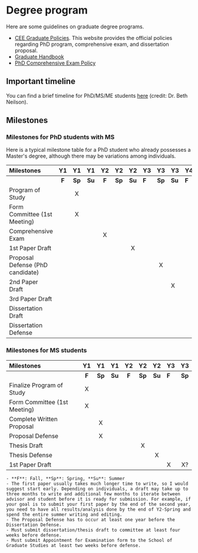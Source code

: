 # Degree program

Here are some guidelines on graduate degree programs.

- [CEE Graduate Policies](https://engineering.usu.edu/cee/students/graduate/policies). This website provides the official policies regarding PhD program, comprehensive exam, and dissertation proposal.
- [Graduate Handbook](https://engineering.usu.edu/cee/files/policies/cee-graduate-student-handbook.pdf)
- [PhD Comprehensive Exam Policy](https://engineering.usu.edu/cee/files/policies/comprehensive-exam-policy.pdf)

## Important timeline

You can find a brief timeline for PhD/MS/ME students [here](../attachments/CEE_GradProgramReqs-Steps2023.pdf) (credit: Dr. Beth Neilson).

## Milestones

### Milestones for PhD students with MS

Here is a typical milestone table for a PhD student who already possesses a Master's degree, although there may be variations among individuals.

| Milestones                       |  Y1   |   Y1   |   Y1   |  Y2   |   Y2   |   Y2   | Y3    |   Y3   | Y3     | Y4    | Y4    |   Y4   |
| :------------------------------- | :---: | :----: | :----: | :---: | :----: | :----: | ----- | :----: | ------ | ----- | ----- | :----: |
|                                  | **F** | **Sp** | **Su** | **F** | **Sp** | **Su** | **F** | **Sp** | **Su** | **F** | **S** | **Su** |
| Program of Study                 |       |   X    |        |       |        |        |       |        |        |       |       |        |
| Form Committee (1st Meeting)     |       |   X    |        |       |        |        |       |        |        |       |       |        |
| Comprehensive Exam               |       |        |        |   X   |        |        |       |        |        |       |       |        |
| 1st Paper Draft                  |       |        |        |       |        |   X    |       |        |        |       |       |        |
| Proposal Defense (PhD candidate) |       |        |        |       |        |        |       |   X    |        |       |       |        |
| 2nd Paper Draft                  |       |        |        |       |        |        |       |        | X      |       |       |        |
| 3rd Paper Draft                  |       |        |        |       |        |        |       |        |        |       | X     |        |
| Dissertation Draft               |       |        |        |       |        |        |       |        |        |       | X     |   X?   |
| Dissertation Defense             |       |        |        |       |        |        |       |        |        |       | X     |   X?   |


### Milestones for MS students 

| Milestones                   |  Y1   |   Y1   |   Y1   |  Y2   |   Y2   |   Y2   | Y3    |   Y3   |
| :--------------------------- | :---: | :----: | :----: | :---: | :----: | :----: | ----- | :----: |
|                              | **F** | **Sp** | **Su** | **F** | **Sp** | **Su** | **F** | **Sp** |
| Finalize Program of Study    |   X   |        |        |       |        |        |       |        |
| Form Committee (1st Meeting) |   X   |        |        |       |        |        |       |        |
| Complete Written Proposal    |       |   X    |        |       |        |        |       |        |
| Proposal Defense             |       |   X    |        |       |        |        |       |        |
| Thesis Draft                 |       |        |        |       |   X    |        |       |        |
| Thesis Defense               |       |        |        |       |        |   X    |       |        |
| 1st Paper Draft              |       |        |        |       |        |        | X     |   X?   |


```{note}
- **F**: Fall, **Sp**: Spring, **Su**: Summer
- The first paper usually takes much longer time to write, so I would suggest start early. Depending on individuals, a draft may take up to three months to write and additional few months to iterate between advisor and student before it is ready for submission. For example, if your goal is to submit your first paper by the end of the second year, you need to have all results/analysis done by the end of Y2-Spring and spend the entire summer writing and editing.
- The Proposal Defense has to occur at least one year before the Dissertation Defense.
- Must submit dissertation/thesis draft to committee at least four weeks before defense.
- Must submit Appointment for Examination form to the School of Graduate Studies at least two weeks before defense.
```
